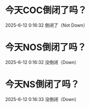 # 今天COC倒闭了吗？

2025-6-12 0:16:32 倒闭了（Not Down）

# 今天NOS倒闭了吗？

2025-6-12 0:16:32 没倒闭（Down）

# 今天NS倒闭了吗？

2025-6-12 0:16:33 没倒闭（Down）

